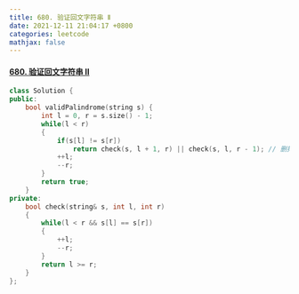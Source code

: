 ```yaml
---
title: 680. 验证回文字符串 Ⅱ
date: 2021-12-11 21:04:17 +0800
categories: leetcode
mathjax: false
---
```

#### [680. 验证回文字符串 Ⅱ](https://leetcode-cn.com/problems/valid-palindrome-ii/)

```c++
class Solution {
public:
    bool validPalindrome(string s) {
        int l = 0, r = s.size() - 1;
        while(l < r)
        {
            if(s[l] != s[r])
                return check(s, l + 1, r) || check(s, l, r - 1); // 删掉后分别检查是不是回文串
            ++l;
            --r;
        }
        return true;
    }
private:
    bool check(string& s, int l, int r)
    {
        while(l < r && s[l] == s[r]) 
        {
            ++l;
            --r;
        }
        return l >= r;
    }
};
```



